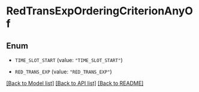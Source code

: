 # RedTransExpOrderingCriterionAnyOf

## Enum


* `TIME_SLOT_START` (value: `"TIME_SLOT_START"`)

* `RED_TRANS_EXP` (value: `"RED_TRANS_EXP"`)


[[Back to Model list]](../README.md#documentation-for-models) [[Back to API list]](../README.md#documentation-for-api-endpoints) [[Back to README]](../README.md)



